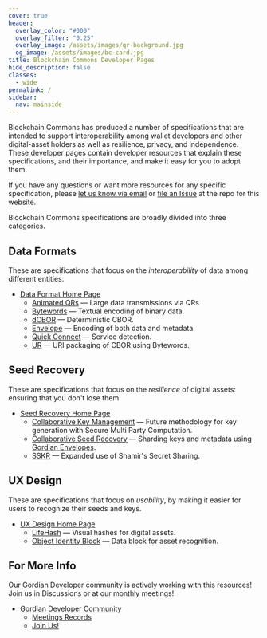 ```yaml
---
cover: true
header:
  overlay_color: "#000"
  overlay_filter: "0.25"
  overlay_image: /assets/images/qr-background.jpg
  og_image: /assets/images/bc-card.jpg
title: Blockchain Commons Developer Pages
hide_description: false
classes:
  - wide
permalink: /
sidebar:
  nav: mainside
---
```


Blockchain Commons has produced a number of specifications that are
intended to support interoperability among wallet developers and other
digital-asset holders as well as resilience, privacy, and
independence. These developer pages contain developer resources that
explain these specifications, and their importance, and make it easy
for you to adopt them.

If you have any questions or want more resources for any specific
specification, please [let us know via
email](mailto:team@blockchaincommons.com) or [file an
Issue](https://github.com/BlockchainCommons/developer-web-site/issues)
at the repo for this website.

Blockchain Commons specifications are broadly divided into three categories.

## Data Formats

These are specifications that focus on the *interoperability* of data
among different entities.

* [Data Format Home Page](/dataformat/)
   * [Animated QRs](/animated-qrs/) — Large data transmissions via QRs
   * [Bytewords](/bytewords/) — Textual encoding of binary data.
   * [dCBOR](/dcbor/) — Deterministic CBOR.
   * [Envelope](/envelope/) — Encoding of both data and metadata.
   * [Quick Connect](/quickconnect) — Service detection.
   * [UR](/ur/) — URI packaging of CBOR using Bytewords.
   
## Seed Recovery

These are specifications that focus on the *resilience* of digital
assets: ensuring that you don't lose them.

* [Seed Recovery Home Page](/seedrecovery/)
   * [Collaborative Key Management](/ckm/) — Future methodology for key generation with Secure Multi Party Computation.
   * [Collaborative Seed Recovery](/csr/) — Sharding keys and metadata using [Gordian Envelopes](/envelope/).
   * [SSKR](/sskr/) — Expanded use of Shamir's Secret Sharing.
   
## UX Design

These are specifications that focus on *usability*, by making it
easier for users to recognize their seeds and keys.

* [UX Design Home Page](/ux/)
  * [LifeHash](/lifehash/) — Visual hashes for digital assets.
  * [Object Identity Block](/oib/) — Data block for asset recognition.

## For More Info

Our Gordian Developer community is actively working with this resources! Join us in Discussions or at our monthly meetings!

* [Gordian Developer Community](https://github.com/BlockchainCommons/Gordian-Developer-Community/discussions)
   * [Meetings Records](https://github.com/BlockchainCommons/Gordian-Developer-Community/blob/master/meetings/README.md)
   * [Join Us!](https://www.blockchaincommons.com/subscribe/)
